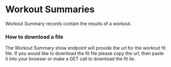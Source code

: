 # Workout Summaries

Workout Summary records contain the results of a workout.

### How to download a file

The Workout Summary show endpoint will provide the url for the workout fit file. If you would like to download the fit file
please copy the url, then paste it into your browser or make a GET call to download the fit ile.


